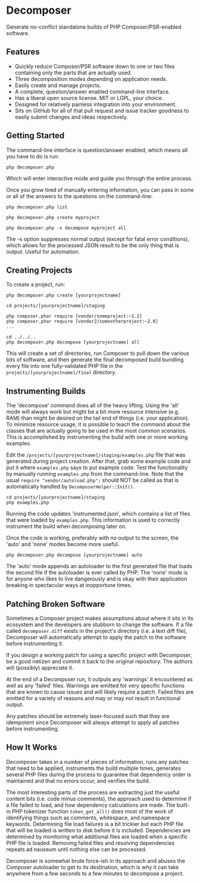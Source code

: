 Decomposer
==========

Generate no-conflict standalone builds of PHP Composer/PSR-enabled software.

Features
--------

* Quickly reduce Composer/PSR software down to one or two files containing only the parts that are actually used.
* Three decomposition modes depending on application needs.
* Easily create and manage projects.
* A complete, question/answer enabled command-line interface.
* Has a liberal open source license.  MIT or LGPL, your choice.
* Designed for relatively painless integration into your environment.
* Sits on GitHub for all of that pull request and issue tracker goodness to easily submit changes and ideas respectively.

Getting Started
---------------

The command-line interface is question/answer enabled, which means all you have to do is run:

```
php decomposer.php
```

Which will enter interactive mode and guide you through the entire process.

Once you grow tired of manually entering information, you can pass in some or all of the answers to the questions on the command-line:

```
php decomposer.php list

php decomposer.php create myproject

php decomposer.php -s decompose myproject all
```

The -s option suppresses normal output (except for fatal error conditions), which allows for the processed JSON result to be the only thing that is output.  Useful for automation.

Creating Projects
-----------------

To create a project, run:

```
php decomposer.php create [yourprojectname]

cd projects/[yourprojectname]/staging

php composer.phar require [vendor/someproject:~1.2]
php composer.phar require [vendor2/someotherproject:~2.0]
...

cd ../../..
php decomposer.php decompose [yourprojectname] all
```

This will create a set of directories, run Composer to pull down the various bits of software, and then generate the final decomposed build bundling every file into one fully-validated PHP file in the `projects/[yourprojectname]/final` directory.

Instrumenting Builds
--------------------

The 'decompose' command does all of the heavy lifting.  Using the 'all' mode will always work but might be a bit more resource intensive (e.g. RAM) than might be desired on the tail end of things (i.e. your application).  To minimize resource usage, it is possible to teach the command about the classes that are actually going to be used in the most common scenarios.  This is accomplished by instrumenting the build with one or more working examples.

Edit the `/projects/[yourprojectname]/staging/examples.php` file that was generated during project creation.  After that, grab some example code and put it where `examples.php` says to put example code.  Test the functionality by manually running `examples.php` from the command-line.  Note that the usual `require "vendor/autoload.php";` should NOT be called as that is automatically handled by `DecomposerHelper::Init()`.

```
cd projects/[yourprojectname]/staging
php examples.php
```

Running the code updates 'instrumented.json', which contains a list of files that were loaded by `examples.php`.  This information is used to correctly instrument the build when decomposing later on.

Once the code is working, preferably with no output to the screen, the 'auto' and 'none' modes become more useful.

```
php decomposer.php decompose [yourprojectname] auto
```

The 'auto' mode appends an autoloader to the first generated file that loads the second file if the autoloader is ever called by PHP.  The 'none' mode is for anyone who likes to live dangerously and is okay with their application breaking in spectacular ways at inopportune times.

Patching Broken Software
------------------------

Sometimes a Composer project makes assumptions about where it sits in its ecosystem and the developers are stubborn to change the software.  If a file called `decomposer.diff` exists in the project's directory (i.e. a text diff file), Decomposer will automatically attempt to apply the patch to the software before instrumenting it.

If you design a working patch for using a specific project with Decomposer, be a good netizen and commit it back to the original repository.  The authors will (possibly) appreciate it.

At the end of a Decomposer run, it outputs any 'warnings' it encountered as well as any 'failed' files.  Warnings are emitted for very specific functions that are known to cause issues and will likely require a patch.  Failed files are emitted for a variety of reasons and may or may not result in functional output.

Any patches should be extremely laser-focused such that they are idempotent since Decomposer will always attempt to apply all patches before instrumenting.

How It Works
------------

Decomposer takes in a number of pieces of information, runs any patches that need to be applied, instruments the build multiple times, generates several PHP files during the process to guarantee that dependency order is maintained and that no errors occur, and verifies the build.

The most interesting parts of the process are extracting just the useful content bits (i.e. code minus comments), the approach used to determine if a file failed to load, and how dependency calculations are made.  The built-in PHP tokenizer function `token_get_all()` does most of the work of identifying things such as comments, whitespace, and namespace keywords.  Determining file load failures is a bit trickier but each PHP file that will be loaded is written to disk before it is included.  Dependencies are determined by monitoring what additional files are loaded when a specific PHP file is loaded.  Removing failed files and resolving dependencies repeats ad nauseum until nothing else can be processed.

Decomposer is somewhat brute force-ish in its approach and abuses the Composer autoloader to get to its destination, which is why it can take anywhere from a few seconds to a few minutes to decompose a project.
